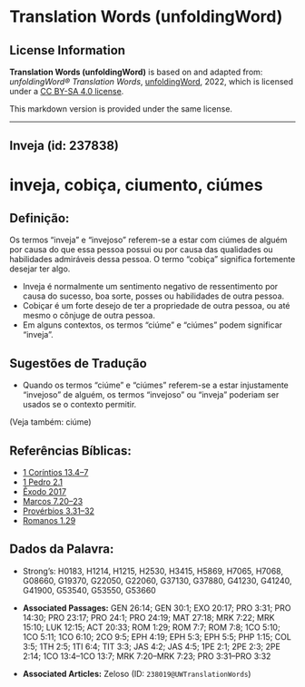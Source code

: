 # Translation Words (unfoldingWord)

## License Information

**Translation Words (unfoldingWord)** is based on and adapted from: _unfoldingWord® Translation Words_, [unfoldingWord](https://unfoldingword.org/utw), 2022, which is licensed under a [CC BY-SA 4.0 license](https://creativecommons.org/licenses/by-sa/4.0/legalcode.en).

This markdown version is provided under the same license.



--------------------------------

## Inveja (id: 237838)

inveja, cobiça, ciumento, ciúmes
================================

Definição:
----------

Os termos “inveja” e “invejoso” referem\-se a estar com ciúmes de alguém por causa do que essa pessoa possui ou por causa das qualidades ou habilidades admiráveis dessa pessoa. O termo “cobiça” significa fortemente desejar ter algo.

* Inveja é normalmente um sentimento negativo de ressentimento por causa do sucesso, boa sorte, posses ou habilidades de outra pessoa.
* Cobiçar é um forte desejo de ter a propriedade de outra pessoa, ou até mesmo o cônjuge de outra pessoa.
* Em alguns contextos, os termos “ciúme” e “ciúmes” podem significar “inveja”.

Sugestões de Tradução
---------------------

* Quando os termos “ciúme” e “ciúmes” referem\-se a estar injustamente “invejoso” de alguém, os termos “invejoso” ou “inveja” poderiam ser usados se o contexto permitir.

(Veja também: ciúme)

Referências Bíblicas:
---------------------

* [1 Coríntios 13\.4–7](https://ref.ly/1Cor13:4-1Cor13:7)
* [1 Pedro 2\.1](https://ref.ly/1Pet2:1)
* [Êxodo 2017](https://ref.ly/Exod20:17)
* [Marcos 7\.20–23](https://ref.ly/Mark7:20-Mark7:23)
* [Provérbios 3\.31–32](https://ref.ly/Prov3:31-Prov3:32)
* [Romanos 1\.29](https://ref.ly/Rom1:29)

Dados da Palavra:
-----------------

* Strong’s: H0183, H1214, H1215, H2530, H3415, H5869, H7065, H7068, G08660, G19370, G22050, G22060, G37130, G37880, G41230, G41240, G41900, G53540, G53550, G53660

* **Associated Passages:** GEN 26:14; GEN 30:1; EXO 20:17; PRO 3:31; PRO 14:30; PRO 23:17; PRO 24:1; PRO 24:19; MAT 27:18; MRK 7:22; MRK 15:10; LUK 12:15; ACT 20:33; ROM 1:29; ROM 7:7; ROM 7:8; 1CO 5:10; 1CO 5:11; 1CO 6:10; 2CO 9:5; EPH 4:19; EPH 5:3; EPH 5:5; PHP 1:15; COL 3:5; 1TH 2:5; 1TI 6:4; TIT 3:3; JAS 4:2; JAS 4:5; 1PE 2:1; 2PE 2:3; 2PE 2:14; 1CO 13:4–1CO 13:7; MRK 7:20–MRK 7:23; PRO 3:31–PRO 3:32
* **Associated Articles:** Zeloso (ID: `238019@UWTranslationWords`)

